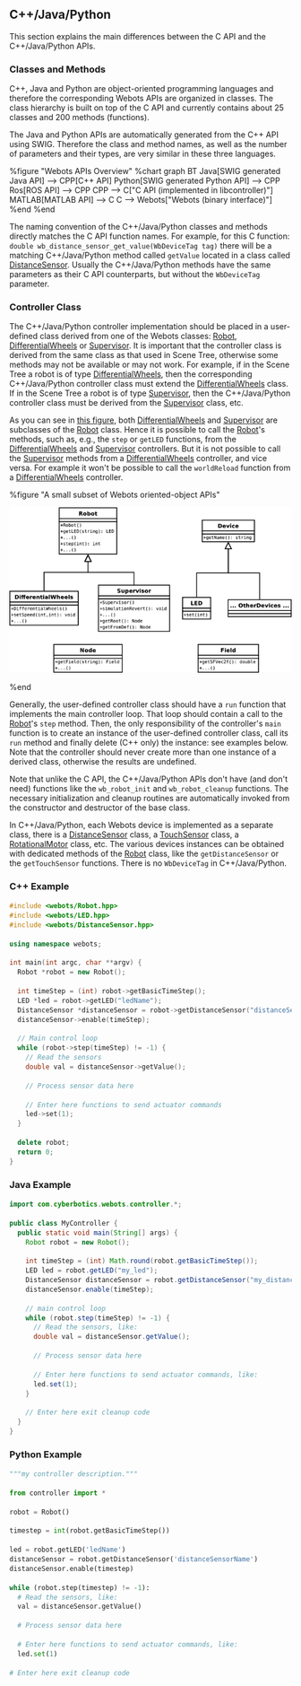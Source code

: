 ## C++/Java/Python

This section explains the main differences between the C API and the C++/Java/Python APIs.

### Classes and Methods

C++, Java and Python are object-oriented programming languages and therefore the corresponding Webots APIs are organized in classes.
The class hierarchy is built on top of the C API and currently contains about 25 classes and 200 methods (functions).

The Java and Python APIs are automatically generated from the C++ API using SWIG.
Therefore the class and method names, as well as the number of parameters and their types, are very similar in these three languages.

%figure "Webots APIs Overview"
%chart
graph BT
  Java[SWIG generated Java API] --> CPP[C++ API]
  Python[SWIG generated Python API] --> CPP
  Ros[ROS API] --> CPP
    CPP --> C["C API (implemented in libcontroller)"]
    MATLAB[MATLAB API] --> C
      C --> Webots["Webots (binary interface)"]
%end
%end

The naming convention of the C++/Java/Python classes and methods directly matches the C API function names.
For example, for this C function: `double wb_distance_sensor_get_value(WbDeviceTag tag)` there will be a matching C++/Java/Python method called `getValue` located in a class called [DistanceSensor](../reference/distancesensor.md).
Usually the C++/Java/Python methods have the same parameters as their C API counterparts, but without the `WbDeviceTag` parameter.

### Controller Class

The C++/Java/Python controller implementation should be placed in a user-defined class derived from one of the Webots classes: [Robot](../reference/robot.md), [DifferentialWheels](../reference/differentialwheels.md) or [Supervisor](../reference/supervisor.md).
It is important that the controller class is derived from the same class as that used in Scene Tree, otherwise some methods may not be available or may not work.
For example, if in the Scene Tree a robot is of type [DifferentialWheels](../reference/differentialwheels.md), then the corresponding C++/Java/Python controller class must extend the [DifferentialWheels](../reference/differentialwheels.md) class.
If in the Scene Tree a robot is of type [Supervisor](../reference/supervisor.md), then the C++/Java/Python controller class must be derived from the [Supervisor](../reference/supervisor.md) class, etc.

As you can see in [this figure](#a-small-subset-of-webots-oriented-object-apis), both [DifferentialWheels](../reference/differentialwheels.md) and [Supervisor](../reference/supervisor.md) are subclasses of the [Robot](../reference/robot.md) class.
Hence it is possible to call the [Robot](../reference/robot.md)'s methods, such as, e.g., the `step` or `getLED` functions, from the [DifferentialWheels](../reference/differentialwheels.md) and [Supervisor](../reference/supervisor.md) controllers.
But it is not possible to call the [Supervisor](../reference/supervisor.md) methods from a [DifferentialWheels](../reference/differentialwheels.md) controller, and vice versa.
For example it won't be possible to call the `worldReload` function from a [DifferentialWheels](../reference/differentialwheels.md) controller.

%figure "A small subset of Webots oriented-object APIs"

![oo_api.png](images/oo_api.png)

%end

Generally, the user-defined controller class should have a `run` function that implements the main controller loop.
That loop should contain a call to the [Robot](../reference/robot.md)'s `step` method.
Then, the only responsibility of the controller's `main` function is to create an instance of the user-defined controller class, call its `run` method and finally delete (C++ only) the instance: see examples below.
Note that the controller should never create more than one instance of a derived class, otherwise the results are undefined.

Note that unlike the C API, the C++/Java/Python APIs don't have (and don't need) functions like the `wb_robot_init` and `wb_robot_cleanup` functions.
The necessary initialization and cleanup routines are automatically invoked from the constructor and destructor of the base class.

In C++/Java/Python, each Webots device is implemented as a separate class, there is a [DistanceSensor](../reference/distancesensor.md) class, a [TouchSensor](../reference/touchsensor.md) class, a [RotationalMotor](../reference/rotationalmotor.md) class, etc.
The various devices instances can be obtained with dedicated methods of the [Robot](../reference/robot.md) class, like the `getDistanceSensor` or the `getTouchSensor` functions.
There is no `WbDeviceTag` in C++/Java/Python.

### C++ Example

```cpp
#include <webots/Robot.hpp>
#include <webots/LED.hpp>
#include <webots/DistanceSensor.hpp>

using namespace webots;

int main(int argc, char **argv) {
  Robot *robot = new Robot();

  int timeStep = (int) robot->getBasicTimeStep();
  LED *led = robot->getLED("ledName");
  DistanceSensor *distanceSensor = robot->getDistanceSensor("distanceSensorName");
  distanceSensor->enable(timeStep);

  // Main control loop
  while (robot->step(timeStep) != -1) {
    // Read the sensors
    double val = distanceSensor->getValue();

    // Process sensor data here

    // Enter here functions to send actuator commands
    led->set(1);
  }

  delete robot;
  return 0;
}
```

### Java Example

```java
import com.cyberbotics.webots.controller.*;

public class MyController {
  public static void main(String[] args) {
    Robot robot = new Robot();

    int timeStep = (int) Math.round(robot.getBasicTimeStep());
    LED led = robot.getLED("my_led");
    DistanceSensor distanceSensor = robot.getDistanceSensor("my_distance_sensor");
    distanceSensor.enable(timeStep);

    // main control loop
    while (robot.step(timeStep) != -1) {
      // Read the sensors, like:
      double val = distanceSensor.getValue();

      // Process sensor data here

      // Enter here functions to send actuator commands, like:
      led.set(1);
    }

    // Enter here exit cleanup code
  }
}
```

### Python Example

```python
"""my controller description."""

from controller import *

robot = Robot()

timestep = int(robot.getBasicTimeStep())

led = robot.getLED('ledName')
distanceSensor = robot.getDistanceSensor('distanceSensorName')
distanceSensor.enable(timestep)

while (robot.step(timestep) != -1):
  # Read the sensors, like:
  val = distanceSensor.getValue()

  # Process sensor data here

  # Enter here functions to send actuator commands, like:
  led.set(1)

# Enter here exit cleanup code
```
